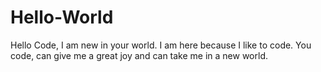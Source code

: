 # Hello-World
Hello Code,
I am new in your world. I am here because I like to code.
You code, can give me a great joy and can take me in a new world.

